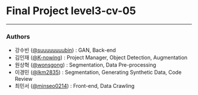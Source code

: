 # Final Project level3-cv-05

---
### Authors
* 강수빈 ([@suuuuuuuubin](https://github.com/suuuuuuuubin)) : GAN, Back-end
* 김인재 ([@K-nowing](https://github.com/K-nowing)) : Project Manager, Object Detection, Augmentation
* 원상혁 ([@wonsgong](https://github.com/wonsgong)) : Segmentation, Data Pre-processing
* 이경민 ([@lkm2835](https://github.com/lkm2835)) : Segmentation, Generating Synthetic Data, Code Review
* 최민서 ([@minseo0214](https://github.com/minseo0214)) : Front-end, Data Crawling